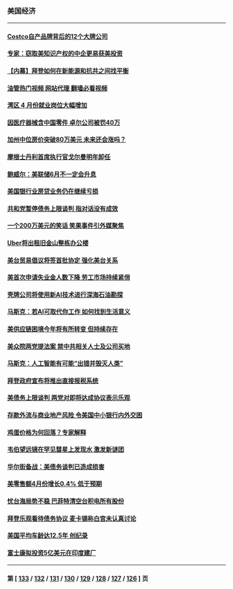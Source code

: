 ### 美国经济
---
#### [Costco自产品牌背后的12个大牌公司](../../pages/ncid1078158/n13999358.md?05221245) 
#### [专家：窃取美知识产权的中企更易获美投资](../../pages/ncid1078158/n14001024.md?05221245) 
#### [【内幕】拜登如何在新能源和抗共之间找平衡](../../pages/ncid1078158/n14001007.md?05221245) 
#### [油管热门视频 网站代理 翻墙必看视频](http://138.2.39.72:81/youtube.html?epic-marker?05221245)
#### [湾区 4 月份就业岗位大幅增加](../../pages/ncid1078158/n14000744.md?05221245) 
#### [因医疗器械含中国零件 卓尔公司被罚40万](../../pages/ncid1078158/n14000672.md?05221245) 
#### [加州中位房价突破80万美元 未来还会涨吗？](../../pages/ncid1078158/n14000614.md?05221245) 
#### [摩根士丹利首席执行官戈尔曼明年卸任](../../pages/ncid1078158/n14000537.md?05221245) 
#### [鲍威尔：美联储6月不一定会升息](../../pages/ncid1078158/n14000568.md?05221245) 
#### [美国银行业房贷业务仍在继续亏损](../../pages/ncid1078158/n14000509.md?05221245) 
#### [共和党暂停债务上限谈判 指对话没有成效](../../pages/ncid1078158/n14000470.md?05221245) 
#### [一个200万美元的笑话 笑果事件引外媒聚焦](../../pages/ncid1078158/n14000272.md?05221245) 
#### [Uber将出租旧金山整栋办公楼](../../pages/ncid1078158/n14000120.md?05221245) 
#### [美台贸易倡议将签首批协定 强化美台关系](../../pages/ncid1078158/n14000054.md?05221245) 
#### [美首次申请失业金人数下降 劳工市场持续紧俏](../../pages/ncid1078158/n13999780.md?05221245) 
#### [壳牌公司将使用新AI技术进行深海石油勘探](../../pages/ncid1078158/n13999213.md?05221245) 
#### [马斯克：若AI可取代你工作 如何找到生活意义](../../pages/ncid1078158/n13999079.md?05221245) 
#### [美供应链困境今年将有所转变 但持续存在](../../pages/ncid1078158/n13999097.md?05221245) 
#### [美众院两党提法案 禁中共相关人士及公司买地](../../pages/ncid1078158/n13999002.md?05221245) 
#### [马斯克：人工智能有可能“出错并毁灭人类”](../../pages/ncid1078158/n13999060.md?05221245) 
#### [拜登政府宣布将推出直接报税系统](../../pages/ncid1078158/n13998966.md?05221245) 
#### [美债务上限谈判 两党对即将达成协议表示乐观](../../pages/ncid1078158/n13998794.md?05221245) 
#### [存款外流与商业地产风险 令美国中小银行内外交困](../../pages/ncid1078158/n13998457.md?05221245) 
#### [鸡蛋价格为何回落？专家解释](../../pages/ncid1078158/n13998478.md?05221245) 
#### [韦伯望远镜在罕见彗星上发现水 激发新谜团](../../pages/ncid1078158/n13998309.md?05221245) 
#### [华尔街备战：美债务谈判已造成损害](../../pages/ncid1078158/n13998286.md?05221245) 
#### [美零售额4月份增长0.4% 低于预期](../../pages/ncid1078158/n13998256.md?05221245) 
#### [忧台海局势不稳 巴菲特清空台积电所有股份](../../pages/ncid1078158/n13998249.md?05221245) 
#### [拜登乐观看待债务协议 麦卡锡称白宫未认真讨论](../../pages/ncid1078158/n13997670.md?05221245) 
#### [美国平均车龄达12.5年 创纪录](../../pages/ncid1078158/n13997415.md?05221245) 
#### [富士康拟投资5亿美元在印度建厂](../../pages/ncid1078158/n13997524.md?05221245) 

---
#### 第 [ [133](./133.md?05221245) / [132](./132.md?05221245) / [131](./131.md?05221245) / [130](./130.md?05221245) / [129](./129.md?05221245) / [128](./128.md?05221245) / [127](./127.md?05221245) / [126](./126.md?05221245) ] 页
